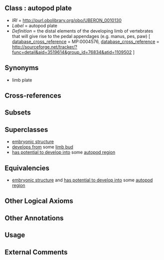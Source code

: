 
## Class : autopod plate

 * *IRI* = http://purl.obolibrary.org/obo/UBERON_0010130
 * *Label* = autopod plate
 * *Definition* = the distal elements of the developing limb of vertebrates that will give rise to the pedal appendages (e.g. manus, pes, paw) [ [database_cross_reference](../../ef/oboInOwl#hasDbXref.md) = MP:0004576, [database_cross_reference](../../ef/oboInOwl#hasDbXref.md) = http://sourceforge.net/tracker/?func=detail&aid=3519614&group_id=76834&atid=1109502 ]

## Synonyms

 * limb plate

## Cross-references


## Subsets


## Superclasses

 * [embryonic structure](../../UBERON/50/UBERON_0002050.md)
 * [develops from](../../RO/02/RO_0002202.md) some [limb bud](../../UBERON/47/UBERON_0004347.md)
 * [has potential to develop into](../../RO/87/RO_0002387.md) some [autopod region](../../UBERON/70/UBERON_0002470.md)

## Equivalencies

 * [embryonic structure](../../UBERON/50/UBERON_0002050.md) and [has potential to develop into](../../RO/87/RO_0002387.md) some [autopod region](../../UBERON/70/UBERON_0002470.md)

## Other Logical Axioms


## Other Annotations


## Usage


## External Comments

